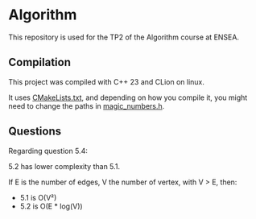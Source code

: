 # Algorithm

This repository is used for the TP2 of the Algorithm course at ENSEA.

## Compilation

This project was compiled with C++ 23 and CLion on linux.

It uses [CMakeLists.txt](CMakeLists.txt), and depending on how you compile it, you might need to change
the paths in [magic_numbers.h](src/magic_numbers.h).

## Questions

Regarding question 5.4:

5.2 has lower complexity than 5.1.

If E is the number of edges, V the number of vertex, with V > E, then:
- 5.1 is O(V²)
- 5.2 is O(E * log(V))






